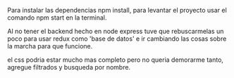 Para instalar las dependencias npm install,
para levantar el proyecto usar el comando npm start en la terminal.

Al no tener el backend hecho en node express tuve que rebuscarmelas un poco para usar redux como 'base de datos' e ir cambiando las cosas sobre la marcha para que funcione.

el css podria estar mucho mas completo pero no queria demorarme tanto, agregue filtrados y busqueda por nombre.